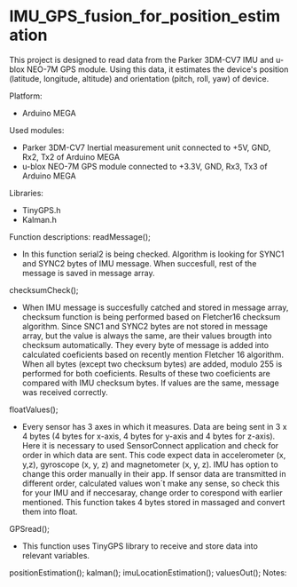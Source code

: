 # IMU_GPS_fusion_for_position_estimation
This project is designed to read data from the Parker 3DM-CV7 IMU and u-blox NEO-7M GPS module. Using this data, it estimates the device's position (latitude, longitude, altitude) and orientation (pitch, roll, yaw) of device.

Platform: 
- Arduino MEGA

Used modules: 
- Parker 3DM-CV7 Inertial measurement unit connected to +5V, GND, Rx2, Tx2 of Arduino MEGA
- u-blox NEO-7M GPS module connected to +3.3V, GND, Rx3, Tx3 of Arduino MEGA

Libraries:
- TinyGPS.h
- Kalman.h

Function descriptions:
readMessage();
- In this function serial2 is being checked. Algorithm is looking for SYNC1 and SYNC2 bytes of IMU message. When succesfull, rest of the message is saved in message array.
  
checksumCheck();
- When IMU message is succesfully catched and stored in message array, checksum function is being performed based on Fletcher16 checksum algorithm. Since SNC1 and SYNC2 bytes are not stored in message array, but the value is always the same, are their values
brougth into checksum automatically. They every byte of message is added into calculated coeficients based on recently mention Fletcher 16 algorithm. When all bytes (except two checksum bytes) are added, modulo 255 is performed for both coeficients. Results of     these two coeficients are compared with IMU checksum bytes. If values are the same, message was received correctly.
  
floatValues();
- Every sensor has 3 axes in which it measures. Data are being sent in 3 x 4 bytes (4 bytes for x-axis, 4 bytes for y-axis and 4 bytes for z-axis). Here it is necessary to used SensorConnect application and check for order in which data are sent. This code expect    data in accelerometer (x, y,z), gyroscope (x, y, z) and magnetometer (x, y, z). IMU has option to change this order manually in their app. If sensor data are transmitted in different order, calculated values won´t make any sense, so check this for your IMU         and if neccesaray, change order to corespond with earlier mentioned. This function takes 4 bytes stored in massaged and convert them into float.
  
GPSread();
- This function uses TinyGPS library to receive and store data into relevant variables.
  
positionEstimation();
kalman();
imuLocationEstimation();
valuesOut();
Notes:
